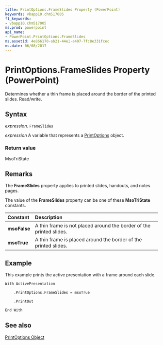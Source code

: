```yaml
---
title: PrintOptions.FrameSlides Property (PowerPoint)
keywords: vbapp10.chm517005
f1_keywords:
- vbapp10.chm517005
ms.prod: powerpoint
api_name:
- PowerPoint.PrintOptions.FrameSlides
ms.assetid: 4e866170-ab21-44e1-a497-7fc8e331fcec
ms.date: 06/08/2017
---
```



# PrintOptions.FrameSlides Property (PowerPoint)

Determines whether a thin frame is placed around the border of the printed slides. Read/write. 


## Syntax

 _expression_. `FrameSlides`

 _expression_ A variable that represents a [PrintOptions](./PowerPoint.PrintOptions.md) object.


### Return value

MsoTriState


## Remarks

The  **FrameSlides** property applies to printed slides, handouts, and notes pages.

The value of the  **FrameSlides** property can be one of these **MsoTriState** constants.



|**Constant**|**Description**|
|:-----|:-----|
|**msoFalse**|A thin frame is not placed around the border of the printed slides. |
|**msoTrue**| A thin frame is placed around the border of the printed slides.|

## Example

This example prints the active presentation with a frame around each slide.


```vb
With ActivePresentation

    .PrintOptions.FrameSlides = msoTrue

    .PrintOut

End With
```


## See also


[PrintOptions Object](PowerPoint.PrintOptions.md)

